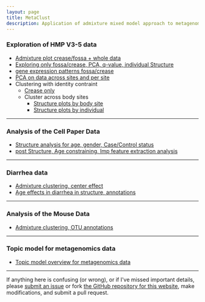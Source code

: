 ```yaml
---
layout: page
title: MetaClust
description: Application of admixture mixed model approach to metagenomic counts data
---
```



### Exploration of HMP V3-5 data

* [Admixture plot crease/fossa + whole data](project/src/hmp_analysis.html)
* [Exploring only fossa/crease, PCA, q-value, individual Structure](project/src/explore_fossa_crease.html)
* [gene expression patterns fossa/crease](project/src/fossa_crease_qtlcharts.html)
* [PCA on data across sites and per site](project/src/pca_across_body.html)
* Clustering with identity contraint
	* [Crease only](project/src/relational-topic-fit.html)
	* Cluster across body sites
		* [Structure plots by body site](project/src/relational-topic-across-body.html)
		* [Structure plots by individual](project/src/relational-topic-across-body-individual.html)

---

### Analysis of the Cell Paper Data

* [Structure analysis for age, gender, Case/Control status](project/src/cell_paper_analysis.html)
* [post Structure, Age constraining, Imp feature extraction analysis](project/src/post_structure_analysis.html)

---

### Diarrhea data

* [Admixture clustering, center effect](project/diarrhea-2015-09-10.html)
* [Age effects in diarrhea in structure, annotations](project/diarrhea_data_analysis_2015-10-07.html)

---

### Analysis of the Mouse Data

* [Admixture clustering, OTU annotations](project/mouse_data_analysis.html)


---

### Topic model for metagenomics data

* [Topic model overview for metagenomics data](project/metagenome_Topics.pdf)

---

If anything here is confusing (or wrong), or if I've missed
important details, please
[submit an issue](https://github.com/kkdey/metagenomics/issues) or fork [the GitHub repository for this website](http://github.com/kkdey/metagenomics),
make modifications, and submit a pull request.

